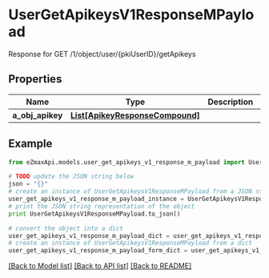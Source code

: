 # UserGetApikeysV1ResponseMPayload

Response for GET /1/object/user/{pkiUserID}/getApikeys

## Properties

Name | Type | Description | Notes
------------ | ------------- | ------------- | -------------
**a_obj_apikey** | [**List[ApikeyResponseCompound]**](ApikeyResponseCompound.md) |  | 

## Example

```python
from eZmaxApi.models.user_get_apikeys_v1_response_m_payload import UserGetApikeysV1ResponseMPayload

# TODO update the JSON string below
json = "{}"
# create an instance of UserGetApikeysV1ResponseMPayload from a JSON string
user_get_apikeys_v1_response_m_payload_instance = UserGetApikeysV1ResponseMPayload.from_json(json)
# print the JSON string representation of the object
print UserGetApikeysV1ResponseMPayload.to_json()

# convert the object into a dict
user_get_apikeys_v1_response_m_payload_dict = user_get_apikeys_v1_response_m_payload_instance.to_dict()
# create an instance of UserGetApikeysV1ResponseMPayload from a dict
user_get_apikeys_v1_response_m_payload_form_dict = user_get_apikeys_v1_response_m_payload.from_dict(user_get_apikeys_v1_response_m_payload_dict)
```
[[Back to Model list]](../README.md#documentation-for-models) [[Back to API list]](../README.md#documentation-for-api-endpoints) [[Back to README]](../README.md)


